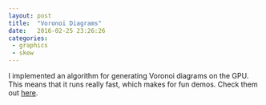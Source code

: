```yaml
---
layout: post
title:  "Voronoi Diagrams"
date:   2016-02-25 23:26:26
categories:
 - graphics
 - skew
---
```


I implemented an algorithm for generating Voronoi diagrams on the GPU. This means that it runs really fast, which makes for fun demos. Check them out <a href="http://www.rykap.com/gpu-voronoi">here</a>.
